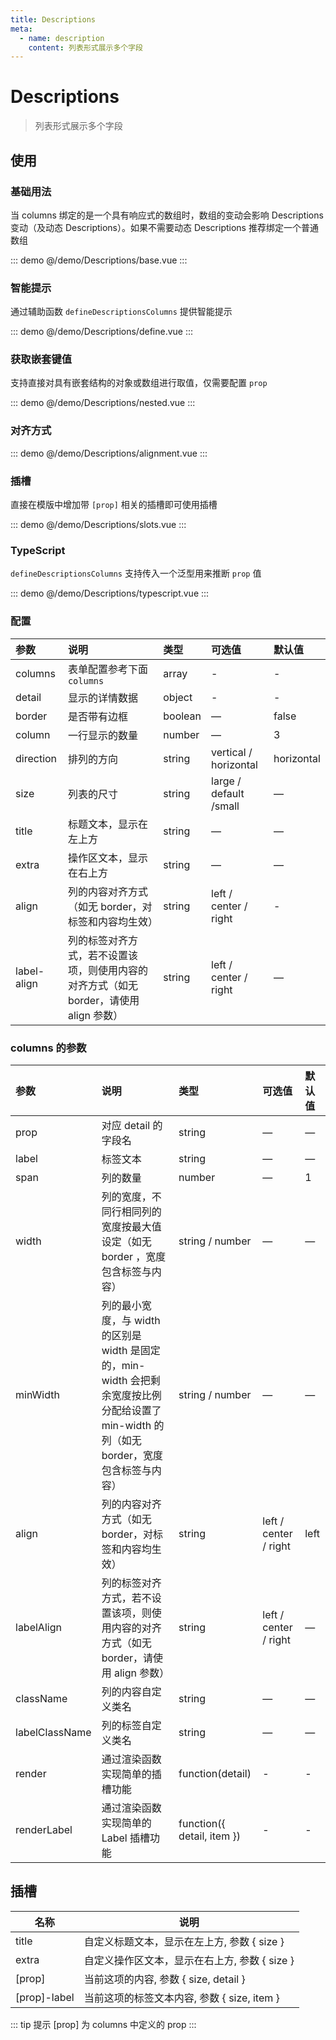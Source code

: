 ```yaml
---
title: Descriptions
meta:
  - name: description
    content: 列表形式展示多个字段
---
```


# Descriptions

> 列表形式展示多个字段

## 使用

### 基础用法

当 columns 绑定的是一个具有响应式的数组时，数组的变动会影响 Descriptions 变动（及动态 Descriptions）。如果不需要动态 Descriptions 推荐绑定一个普通数组

::: demo
@/demo/Descriptions/base.vue
:::

### 智能提示

通过辅助函数 `defineDescriptionsColumns` 提供智能提示

::: demo
@/demo/Descriptions/define.vue
:::

### 获取嵌套键值

支持直接对具有嵌套结构的对象或数组进行取值，仅需要配置 `prop`

::: demo
@/demo/Descriptions/nested.vue
:::

### 对齐方式

::: demo
@/demo/Descriptions/alignment.vue
:::

### 插槽

直接在模版中增加带 `[prop]` 相关的插槽即可使用插槽

::: demo
@/demo/Descriptions/slots.vue
:::

### TypeScript

`defineDescriptionsColumns` 支持传入一个泛型用来推断 `prop` 值

::: demo
@/demo/Descriptions/typescript.vue
:::

### 配置

| 参数        | 说明                                                                                   | 类型    | 可选值                 | 默认值     |
| :---------- | :------------------------------------------------------------------------------------- | :------ | :--------------------- | :--------- |
| columns     | 表单配置参考下面 `columns`                                                             | array   | -                      | -          |
| detail      | 显示的详情数据                                                                         | object  | -                      | -          |
| border      | 是否带有边框                                                                           | boolean | —                      | false      |
| column      | 一行显示的数量                                                                         | number  | —                      | 3          |
| direction   | 排列的方向                                                                             | string  | vertical / horizontal  | horizontal |
| size        | 列表的尺寸                                                                             | string  | large / default /small | —          |
| title       | 标题文本，显示在左上方                                                                 | string  | —                      | —          |
| extra       | 操作区文本，显示在右上方                                                               | string  | —                      | —          |
| align       | 列的内容对齐方式（如无 border，对标签和内容均生效）                                    | string  | left / center / right  | -          |
| label-align | 列的标签对齐方式，若不设置该项，则使用内容的对齐方式（如无 border，请使用 align 参数） | string  | left / center / right  | —          |

### columns 的参数

| 参数           | 说明                                                                                                                                       | 类型                       | 可选值                | 默认值 |
| :------------- | :----------------------------------------------------------------------------------------------------------------------------------------- | :------------------------- | :-------------------- | :----- |
| prop           | 对应 detail 的字段名                                                                                                                       | string                     | —                     | —      |
| label          | 标签文本                                                                                                                                   | string                     | —                     | —      |
| span           | 列的数量                                                                                                                                   | number                     | —                     | 1      |
| width          | 列的宽度，不同行相同列的宽度按最大值设定（如无 border ，宽度包含标签与内容）                                                               | string / number            | —                     | —      |
| minWidth       | 列的最小宽度，与 width 的区别是 width 是固定的，min-width 会把剩余宽度按比例分配给设置了 min-width 的列（如无 border，宽度包含标签与内容） | string / number            | —                     | —      |
| align          | 列的内容对齐方式（如无 border，对标签和内容均生效）                                                                                        | string                     | left / center / right | left   |
| labelAlign     | 列的标签对齐方式，若不设置该项，则使用内容的对齐方式（如无 border，请使用 align 参数）                                                     | string                     | left / center / right | —      |
| className      | 列的内容自定义类名                                                                                                                         | string                     | —                     | —      |
| labelClassName | 列的标签自定义类名                                                                                                                         | string                     | —                     | —      |
| render         | 通过渲染函数实现简单的插槽功能                                                                                                             | function(detail)           | -                     | -      |
| renderLabel    | 通过渲染函数实现简单的 Label 插槽功能                                                                                                      | function({ detail, item }) | -                     | -      |

## 插槽

| 名称         | 说明                                          |
| ------------ | --------------------------------------------- |
| title        | 自定义标题文本，显示在左上方, 参数 { size }   |
| extra        | 自定义操作区文本，显示在右上方, 参数 { size } |
| [prop]       | 当前这项的内容, 参数 { size, detail }         |
| [prop]-label | 当前这项的标签文本内容, 参数 { size, item }   |

::: tip 提示
[prop] 为 columns 中定义的 prop
:::
